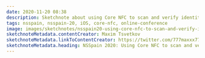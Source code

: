 ```yaml
---
date: 2020-11-20 08:38
description: Sketchnote about using Core NFC to scan and verify identity documents at NSSpain 2020
tags: nsspain, nsspain-20, iOS, core-nfc, online-conference
image: images/sketchnotes/nsspain20-using-core-nfc-to-scan-and-verify-identity-documents-small.jpg
sketchnoteMetadata.contentCreator: Maxim Tsvetkov
sketchnoteMetadata.linkToContentCreator: https://twitter.com/777maxxx777
sketchnoteMetadata.heading: NSSpain 2020: Using Core NFC to scan and verify identity documents
---
```


